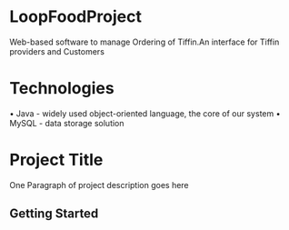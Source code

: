 # LoopFoodProject
Web-based software to manage Ordering of Tiffin.An interface for Tiffin providers and Customers
# Technologies
•	Java - widely used object-oriented language, the core of our system
•	MySQL - data storage solution

# Project Title

One Paragraph of project description goes here

## Getting Started
